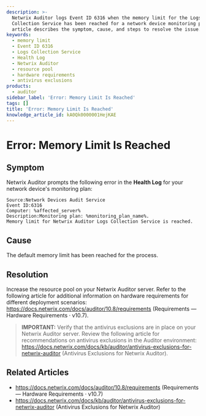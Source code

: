 ```yaml
---
description: >-
  Netwrix Auditor logs Event ID 6316 when the memory limit for the Logs
  Collection Service has been reached for a network device monitoring plan. This
  article describes the symptom, cause, and steps to resolve the issue.
keywords:
  - memory limit
  - Event ID 6316
  - Logs Collection Service
  - Health Log
  - Netwrix Auditor
  - resource pool
  - hardware requirements
  - antivirus exclusions
products:
  - auditor
sidebar_label: 'Error: Memory Limit Is Reached'
tags: []
title: 'Error: Memory Limit Is Reached'
knowledge_article_id: kA0Qk0000001HejKAE
---
```


# Error: Memory Limit Is Reached

## Symptom

Netwrix Auditor prompts the following error in the **Health Log** for your network device's monitoring plan:

```text
Source:Network Devices Audit Service
Event ID:6316
Computer: %affected_server%
Description:Monitoring plan: %monitoring_plan_name%.
Memory limit for Netwrix Auditor Logs Collection Service is reached.
```

## Cause

The default memory limit has been reached for the process.

## Resolution

Increase the resource pool on your Netwrix Auditor server. Refer to the following article for additional information on hardware requirements for different deployment scenarios: https://docs.netwrix.com/docs/auditor/10.8/requirements (Requirements — Hardware Requirements · v10.7).

> **IMPORTANT:** Verify that the antivirus exclusions are in place on your Netwrix Auditor server. Review the following article for recommendations on antivirus exclusions in the Auditor environment: https://docs.netwrix.com/docs/kb/auditor/antivirus-exclusions-for-netwrix-auditor (Antivirus Exclusions for Netwrix Auditor).

## Related Articles

- https://docs.netwrix.com/docs/auditor/10.8/requirements (Requirements — Hardware Requirements · v10.7)
- https://docs.netwrix.com/docs/kb/auditor/antivirus-exclusions-for-netwrix-auditor (Antivirus Exclusions for Netwrix Auditor)

